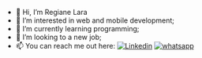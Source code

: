 - 👋 Hi, I’m Regiane Lara
- 👀 I’m interested in web and mobile development;
- 🌱 I’m currently learning programming;
- 💞️ I’m looking to a new job;
- 📫 You can reach me out here:
<a href="https://www.linkedin.com/in/regiane-correa-de-lara-a80233100/" target="_blank"><img src="https://img.shields.io/badge/LinkedIn-0077B5?style=for-the-badge&amp;logo=linkedin&amp;logoColor=white" style="max-width: 100%;" alt="Linkedin"></a> <a href="https://api.whatsapp.com/send?phone=5515996497005" target="_blank"><img src="https://img.shields.io/badge/WhatsApp-25D366?style=for-the-badge&logo=whatsapp&logoColor=white" alt="whatsapp"></a>
</div>
